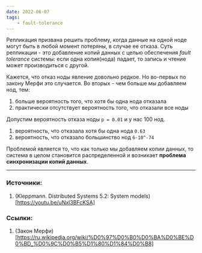 ```yaml
---
date: 2022-06-07
tags:
    - fault-tolerance
---
```


Репликация призвана решить проблему, когда данные на одной ноде могут быть в любой момент потеряны, в случае ее отказа. Суть репликации - это добавление копий данных с целью обеспечения *fault tolerance* системы: если одна копия(нода) падает, то запись и чтение может производиться с другой.

Кажется, что отказ ноды явление довольно редкое. Но во-первых по закону Мерфи это случается. Во вторых - чем больше мы добавляем нод, тем:
1. больше вероятность того, что хотя бы одна нода отказала
1. практически отсутствует вероятность того, что отказали все ноды

Допустим вероятность отказа ноды ```p = 0.01``` и у нас 100 нод. 
1. вероятность, что отказала хотя бы одна нода ```0.63```
1. вероятность, что отказало большинство нод ```6·10^-74```

Проблемой является то, что как только мы добавляем копии данных, то система в целом становится распределенной и возникает **проблема синхронизации копий данных**.

---

### Источники:
1. (Kleppmann. Distributed Systems 5.2: System models)[https://youtu.be/uNxl3BFcKSA]

### Ссылки:
1. (Закон Мерфи)[https://ru.wikipedia.org/wiki/%D0%97%D0%B0%D0%BA%D0%BE%D0%BD_%D0%9C%D0%B5%D1%80%D1%84%D0%B8]